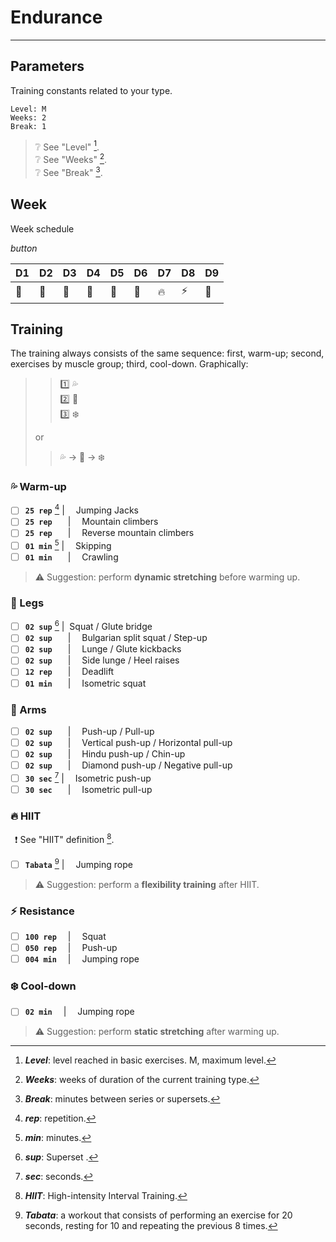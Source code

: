 # Endurance

---

## Parameters

Training constants related to your type.

```plaintext
Level: M
Weeks: 2
Break: 1
```

> :grey_question: See "Level" [^level]. <br>
> :grey_question: See "Weeks" [^weeks]. <br>
> :grey_question: See "Break" [^break]. <br>

## Week

Week schedule

<var>button</var>

|D1|D2|D3|D4|D5|D6|D7|D8|D9|
|--|--|--|--|--|--|--|--|--|
|:leg:|:muscle:|:palm_tree:|:leg:|:muscle:|:palm_tree:|:fire:|:zap:|:palm_tree:|

## Training

The training always consists of the same sequence: first, warm-up; second, exercises by muscle group; third, cool-down. Graphically:

>> :one: :sweat_drops: <br>
>> :two: :muscle: <br>
>> :three: :snowflake: <br>
>
> or <br>
>
>>:sweat_drops: &rarr; :muscle: &rarr; :snowflake:

### :sweat_drops: Warm-up

- [ ] **`25 rep`** [^rep]&nbsp;|&emsp; Jumping Jacks
- [ ] **`25 rep`** &emsp;&ensp;|&emsp; Mountain climbers
- [ ] **`25 rep`** &emsp;&ensp;|&emsp; Reverse mountain climbers
- [ ] **`01 min`** [^min]&nbsp;|&emsp; Skipping
- [ ] **`01 min`** &emsp;&ensp;|&emsp; Crawling

> :warning: Suggestion: perform **dynamic stretching** before warming up.

### :leg: Legs

- [ ] **`02 sup`** [^sup]&nbsp;|&nbsp; Squat / Glute bridge
- [ ] **`02 sup`** &emsp;&ensp;|&emsp; Bulgarian split squat / Step-up
- [ ] **`02 sup`** &emsp;&ensp;|&emsp; Lunge / Glute kickbacks
- [ ] **`02 sup`** &emsp;&ensp;|&emsp; Side lunge / Heel raises
- [ ] **`12 rep`** &emsp;&ensp;|&emsp; Deadlift
- [ ] **`01 min`** &emsp;&ensp;|&emsp; Isometric squat

### :muscle: Arms

- [ ] **`02 sup`** &emsp;&ensp;|&emsp; Push-up / Pull-up
- [ ] **`02 sup`** &emsp;&ensp;|&emsp; Vertical push-up / Horizontal pull-up
- [ ] **`02 sup`** &emsp;&ensp;|&emsp; Hindu push-up / Chin-up
- [ ] **`02 sup`** &emsp;&ensp;|&emsp; Diamond push-up / Negative pull-up
- [ ] **`30 sec`** [^sec]&nbsp;|&emsp; Isometric push-up
- [ ] **`30 sec`** &emsp;&ensp;|&emsp; Isometric pull-up

### :fire: HIIT

&ensp;:exclamation: See "HIIT" definition [^hiit].

- [ ] **`Tabata`** [^tabata]&nbsp;|&emsp; Jumping rope <br>

> :warning: Suggestion: perform a **flexibility training** after HIIT.

### :zap: Resistance

- [ ] **`100 rep`** &emsp;|&emsp; Squat <br>
- [ ] **`050 rep`** &emsp;|&emsp; Push-up <br>
- [ ] **`004 min`** &emsp;|&emsp; Jumping rope <br>

### :snowflake: Cool-down

- [ ] **`02 min`** &emsp;|&emsp; Jumping rope <br>

> :warning: Suggestion: perform **static stretching** after warming up.

[^break]: _**Break**_: minutes between series or supersets.

[^hiit]: _**HIIT**_: High-intensity Interval Training.

[^level]: _**Level**_: level reached in basic exercises. M, maximum level.

[^min]: _**min**_: minutes.

[^rep]: _**rep**_: repetition.

[^sec]: _**sec**_: seconds.

[^sup]: _**sup**_: Superset [^superset].

[^superset]: _**Superset**_: 10 or 12 repetitions of two consecutive exercises (without rest in between).

[^tabata]: _**Tabata**_: a workout that consists of performing an exercise for 20 seconds, resting for 10 and repeating the previous 8 times.

[^weeks]: _**Weeks**_: weeks of duration of the current training type.

<html>
    <head>
        <link rel='stylesheet' href='style.css'>
    </head>
    <footer>
        <div class='scr'>
            <script type='text/javascript' src='script.js'></script>
        </div>
    </footer>
</html>
